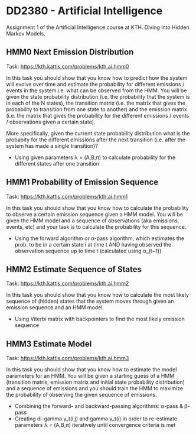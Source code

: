 # DD2380 - Artificial Intelligence

Assignment 1 of the Artificial Intelligence course at KTH. Diving into Hidden Markov Models.



## HMM0 Next Emission Distribution

Task: https://kth.kattis.com/problems/kth.ai.hmm0

In this task you should show that you know how to predict how the system will evolve over time and estimate the probability for different emissions / events in the system i.e. what can be observed from the HMM. You will be given the state probability distribution (i.e. the probability that the system is in each of the N states), the transition matrix (i.e. the matrix that gives the probability to transition from one state to another) and the emission matrix (i.e. the matrix that gives the probability for the different emissions / events / observations given a certain state).

More specifically, given the current state probability distribution what is the probabity for the different emissions after the next transition (i.e. after the system has made a single transition)?

- Using given parameters λ = (A,B,π) to calculate probability for the different states after one transition

## HMM1 Probability of Emission Sequence

Task: https://kth.kattis.com/problems/kth.ai.hmm1

In this task you should show that you know how to calculate the probability to observe a certain emission sequence given a HMM model. You will be given the HMM model and a sequence of observations (aka emissions, events, etc) and your task is to calculate the probability for this sequence.

- Using the forward algorithm or α-pass algorithm, which estimates the prob. to be in a certain state i at time t AND having observed the observation sequence up to time t (calculated using α_(t−1))

## HMM2 Estimate Sequence of States

Task: https://kth.kattis.com/problems/kth.ai.hmm2

In this task you should show that you know how to calculate the most likely sequence of (hidden) states that the system moves through given an emission sequence and an HMM model.

- Using Viterbi matrix with backpointers to find the most likely emission sequence



## HMM3 Estimate Model

Task: https://kth.kattis.com/problems/kth.ai.hmm3

In this task you should show that you know how to estimate the model parameters for an HMM. You will be given a starting guess of a HMM (transition matrix, emission matrix and initial state probability distribution) and a sequence of emissions and you should train the HMM to maximize the probability of observing the given sequence of emissions.

- Combining the forward- and backward-passing algorithms: α-pass & β-pass
- Creating di-gamma γ_t(i,j) and gamma γ_t(i) in order to re-estimate parameters λ = (A,B,π)  iteratively until convergence criteria is met
